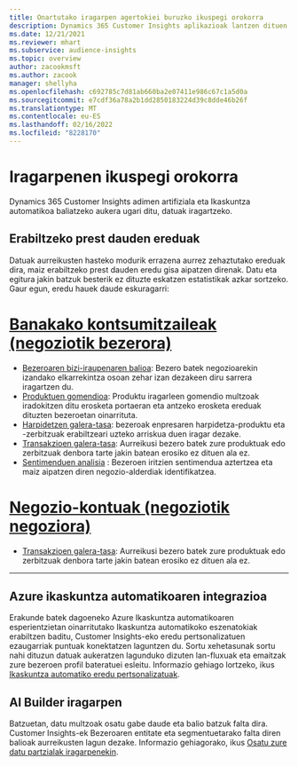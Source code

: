 ```yaml
---
title: Onartutako iragarpen agertokiei buruzko ikuspegi orokorra
description: Dynamics 365 Customer Insights aplikazioak lantzen dituen iragarpen agertokiak eta aukerak.
ms.date: 12/21/2021
ms.reviewer: mhart
ms.subservice: audience-insights
ms.topic: overview
author: zacookmsft
ms.author: zacook
manager: shellyha
ms.openlocfilehash: c692785c7d81ab660ba2e07411e986c67c1a5d0a
ms.sourcegitcommit: e7cdf36a78a2b1dd2850183224d39c8dde46b26f
ms.translationtype: MT
ms.contentlocale: eu-ES
ms.lasthandoff: 02/16/2022
ms.locfileid: "8228170"
---
```

# <a name="predictions-overview"></a>Iragarpenen ikuspegi orokorra

Dynamics 365 Customer Insights adimen artifiziala eta Ikaskuntza automatikoa baliatzeko aukera ugari ditu, datuak iragartzeko. 

## <a name="out-of-box-models"></a>Erabiltzeko prest dauden ereduak

Datuak aurreikusten hasteko modurik errazena aurrez zehaztutako ereduak dira, maiz erabiltzeko prest dauden eredu gisa aipatzen direnak. Datu eta egitura jakin batzuk besterik ez dituzte eskatzen estatistikak azkar sortzeko. Gaur egun, eredu hauek daude eskuragarri: 

# <a name="individual-consumers-b-to-c"></a>[Banakako kontsumitzaileak (negoziotik bezerora)](#tab/b2c)

- [Bezeroaren bizi-iraupenaren balioa](predict-customer-lifetime-value.md): Bezero batek negozioarekin izandako elkarrekintza osoan zehar izan dezakeen diru sarrera iragartzen du.
- [Produktuen gomendioa](predict-product-recommendation.md): Produktu iragarleen gomendio multzoak iradokitzen ditu erosketa portaeran eta antzeko erosketa ereduak dituzten bezeroetan oinarrituta.
- [Harpidetzen galera-tasa](predict-subscription-churn.md): bezeroak enpresaren harpidetza-produktu eta -zerbitzuak erabiltzeari uzteko arriskua duen iragar dezake.
- [Transakzioen galera-tasa](predict-transactional-churn.md): Aurreikusi bezero batek zure produktuak edo zerbitzuak denbora tarte jakin batean erosiko ez dituen ala ez.
- [Sentimenduen analisia](sentiment-analysis.md) : Bezeroen iritzien sentimendua aztertzea eta maiz aipatzen diren negozio-alderdiak identifikatzea.

# <a name="business-accounts-b-to-b"></a>[Negozio-kontuak (negoziotik negoziora)](#tab/b2b)

- [Transakzioen galera-tasa](predict-transactional-churn.md): Aurreikusi bezero batek zure produktuak edo zerbitzuak denbora tarte jakin batean erosiko ez dituen ala ez.

---


## <a name="azure-machine-learning-integration"></a>Azure ikaskuntza automatikoaren integrazioa

Erakunde batek dagoeneko Azure Ikaskuntza automatikoaren esperientzietan oinarritutako Ikaskuntza automatikoko eszenatokiak erabiltzen baditu, Customer Insights-eko eredu pertsonalizatuen ezaugarriak puntuak konektatzen laguntzen du. Sortu xehetasunak sortu nahi dituzun datuak aukeratzen lagunduko dizuten lan-fluxuak eta emaitzak zure bezeroen profil bateratuei esleitu. Informazio gehiago lortzeko, ikus [Ikaskuntza automatiko eredu pertsonalizatuak](custom-models.md).

## <a name="ai-builder-prediction"></a>AI Builder iragarpen

Batzuetan, datu multzoak osatu gabe daude eta balio batzuk falta dira. Customer Insights-ek Bezeroaren entitate eta segmentuetarako falta diren balioak aurreikusten lagun dezake. Informazio gehiagorako, ikus [Osatu zure datu partzialak iragarpenekin](predictions.md).
